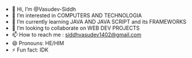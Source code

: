 - 👋 Hi, I’m @Vasudev-Siddh
- 👀 I’m interested in COMPUTERS AND TECHNOLOGIA
- 🌱 I’m currently learning JAVA AND JAVA SCRIPT and its FRAMEWORKS
- 💞️ I’m looking to collaborate on WEB DEV PROJECTS 
- 📫 How to reach me : siddhvasudev1402@gmail.com
- 😄 Pronouns: HE/HIM
- ⚡ Fun fact: IDK

<!---
Vasudev-Siddh/Vasudev-Siddh is a ✨ special ✨ repository because its `README.md` (this file) appears on your GitHub profile.
You can click the Preview link to take a look at your changes.
--->
